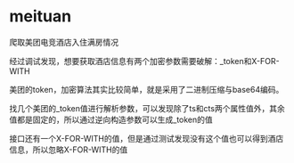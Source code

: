 # meituan
爬取美团电竞酒店入住满房情况

经过调试发现，想要获取酒店信息有两个加密参数需要破解：_token和X-FOR-WITH


美团的token，加密算法其实比较简单，就是采用了二进制压缩与base64编码。

找几个美团的_token值进行解析参数，可以发现除了ts和cts两个属性值外，其余值都是固定的，所以通过逆向构造参数可以生成_token的值

接口还有一个X-FOR-WITH的值，但是通过测试发现没有这个值也可以得到酒店信息，所以忽略X-FOR-WITH的值
